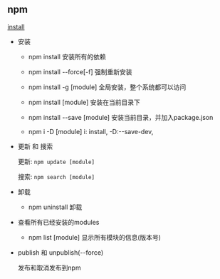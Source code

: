 ## npm

[install](images/install.png)

- 安装  

    * npm install  安装所有的依赖

    * npm install --force[-f]  强制重新安装

    * npm install -g [module]  全局安装，整个系统都可以访问

    * npm install [module]  安装在当前目录下

    * npm install --save [module]   安装当前目录，并加入package.json

    * npm i -D [module] i: install, -D:--save-dev,

- 更新 和 搜索

    更新: `npm update [module]`   

    搜索: `npm search [module]`  

- 卸载  

    * npm uninstall 卸载

- 查看所有已经安装的modules

    * npm list [module] 显示所有模块的信息(版本号)

- publish 和 unpublish(--force)

  发布和取消发布到npm
